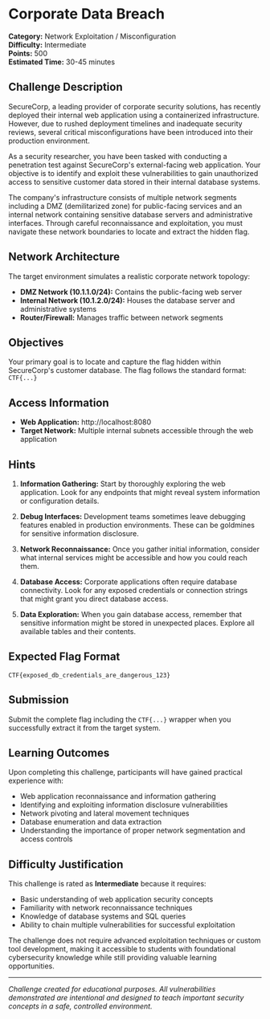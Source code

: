 # Corporate Data Breach

**Category:** Network Exploitation / Misconfiguration  
**Difficulty:** Intermediate  
**Points:** 500  
**Estimated Time:** 30-45 minutes

## Challenge Description

SecureCorp, a leading provider of corporate security solutions, has recently deployed their internal web application using a containerized infrastructure. However, due to rushed deployment timelines and inadequate security reviews, several critical misconfigurations have been introduced into their production environment.

As a security researcher, you have been tasked with conducting a penetration test against SecureCorp's external-facing web application. Your objective is to identify and exploit these vulnerabilities to gain unauthorized access to sensitive customer data stored in their internal database systems.

The company's infrastructure consists of multiple network segments including a DMZ (demilitarized zone) for public-facing services and an internal network containing sensitive database servers and administrative interfaces. Through careful reconnaissance and exploitation, you must navigate these network boundaries to locate and extract the hidden flag.

## Network Architecture

The target environment simulates a realistic corporate network topology:

- **DMZ Network (10.1.1.0/24):** Contains the public-facing web server
- **Internal Network (10.1.2.0/24):** Houses the database server and administrative systems
- **Router/Firewall:** Manages traffic between network segments

## Objectives

Your primary goal is to locate and capture the flag hidden within SecureCorp's customer database. The flag follows the standard format: `CTF{...}`

## Access Information

- **Web Application:** http://localhost:8080
- **Target Network:** Multiple internal subnets accessible through the web application

## Hints

1. **Information Gathering:** Start by thoroughly exploring the web application. Look for any endpoints that might reveal system information or configuration details.

2. **Debug Interfaces:** Development teams sometimes leave debugging features enabled in production environments. These can be goldmines for sensitive information disclosure.

3. **Network Reconnaissance:** Once you gather initial information, consider what internal services might be accessible and how you could reach them.

4. **Database Access:** Corporate applications often require database connectivity. Look for any exposed credentials or connection strings that might grant you direct database access.

5. **Data Exploration:** When you gain database access, remember that sensitive information might be stored in unexpected places. Explore all available tables and their contents.

## Expected Flag Format

`CTF{exposed_db_credentials_are_dangerous_123}`

## Submission

Submit the complete flag including the `CTF{...}` wrapper when you successfully extract it from the target system.

## Learning Outcomes

Upon completing this challenge, participants will have gained practical experience with:

- Web application reconnaissance and information gathering
- Identifying and exploiting information disclosure vulnerabilities
- Network pivoting and lateral movement techniques
- Database enumeration and data extraction
- Understanding the importance of proper network segmentation and access controls

## Difficulty Justification

This challenge is rated as **Intermediate** because it requires:

- Basic understanding of web application security concepts
- Familiarity with network reconnaissance techniques
- Knowledge of database systems and SQL queries
- Ability to chain multiple vulnerabilities for successful exploitation

The challenge does not require advanced exploitation techniques or custom tool development, making it accessible to students with foundational cybersecurity knowledge while still providing valuable learning opportunities.

---

*Challenge created for educational purposes. All vulnerabilities demonstrated are intentional and designed to teach important security concepts in a safe, controlled environment.*

